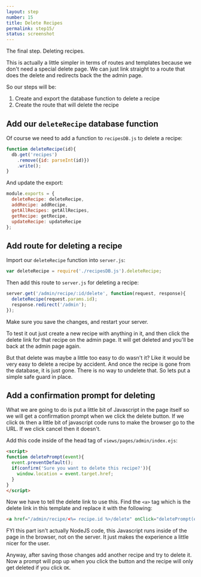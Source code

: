 ```yaml
---
layout: step
number: 15
title: Delete Recipes
permalink: step15/
status: screenshot
---
```


The final step.  Deleting recipes.

This is actually a little simpler in terms of routes and templates because we don't need a special delete page.  We can just link straight to a route that does the delete and redirects back the the admin page.  

So our steps will be:

1. Create and export the database function to delete a recipe
2. Create the route that will delete the recipe


## Add our `deleteRecipe` database function

Of course we need to add a function to `recipesDB.js` to delete a recipe:

```javascript
function deleteRecipe(id){
  db.get('recipes')
    .remove({id: parseInt(id)})
    .write();
}
```

And update the export:

```javascript
module.exports = {
  deleteRecipe: deleteRecipe,
  addRecipe: addRecipe,
  getAllRecipes: getAllRecipes,
  getRecipe: getRecipe,
  updateRecipe: updateRecipe
};
```

## Add route for deleting a recipe

Import our `deleteRecipe` function into `server.js`:

```javascript
var deleteRecipe = require('./recipesDB.js').deleteRecipe;
```

Then add this route to `server.js` for deleting a recipe:

```javascript
server.get('/admin/recipe/:id/delete', function(request, response){
  deleteRecipe(request.params.id);
  response.redirect('/admin');
});
```

Make sure you save the changes, and restart your server.

To test it out just create a new recipe with anything in it, and then click the delete link for that recipe on the admin page.  It will get deleted and you'll be back at the admin page again.

But that delete was maybe a little too easy to do wasn't it?  Like it would be very easy to delete a recipe by accident.  And once the recipe is gone from the database, it is just gone.  There is no way to undelete that.  So lets put a simple safe guard in place.

## Add a confirmation prompt for deleting

What we are going to do is put a little bit of Javascript in the page itself so we will get a confirmation prompt when we click the delete button.  If we click `Ok` then a little bit of javascript code runs to make the browser go to the URL.  If we click cancel then it doesn't.  

Add this code inside of the head tag of `views/pages/admin/index.ejs`:

```html
<script>
function deletePrompt(event){
  event.preventDefault();
  if(confirm('Sure you want to delete this recipe?')){
    window.location = event.target.href;
  }
}
</script>
```
Now we have to tell the delete link to use this.  Find the `<a>` tag which is the delete link in this template and replace it with the following:

```html
<a href="/admin/recipe/<%= recipe.id %>/delete" onClick="deletePrompt(event)">delete</a>
```

FYI this part isn't actually NodeJS code, this Javascript runs inside of the page in the browser, not on the server.  It just makes the experience a little nicer for the user.

Anyway, after saving those changes add another recipe and try to delete it.  Now a prompt will pop up when you click the button and the recipe will only get deleted if you click `OK`.
